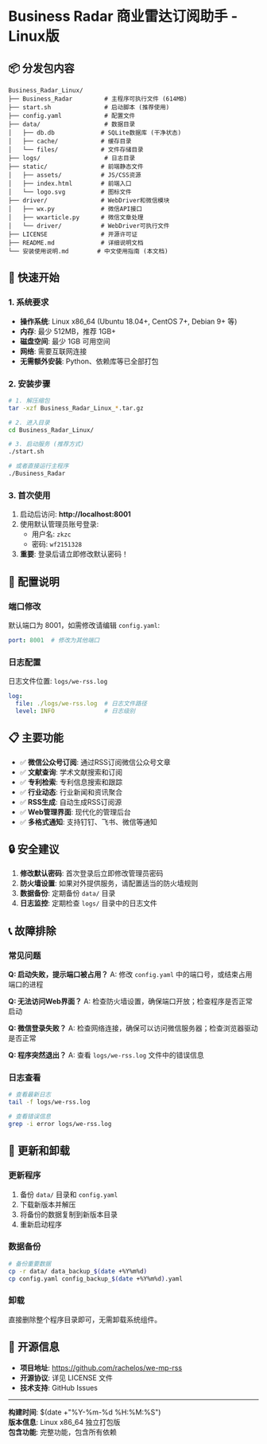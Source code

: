 # Business Radar 商业雷达订阅助手 - Linux版

## 📦 分发包内容

```
Business_Radar_Linux/
├── Business_Radar         # 主程序可执行文件 (614MB)
├── start.sh               # 启动脚本 (推荐使用)
├── config.yaml            # 配置文件
├── data/                  # 数据目录
│   ├── db.db             # SQLite数据库 (干净状态)
│   ├── cache/            # 缓存目录
│   └── files/            # 文件存储目录
├── logs/                  # 日志目录
├── static/               # 前端静态文件
│   ├── assets/           # JS/CSS资源
│   ├── index.html        # 前端入口
│   └── logo.svg          # 图标文件
├── driver/               # WebDriver和微信模块
│   ├── wx.py             # 微信API接口
│   ├── wxarticle.py      # 微信文章处理
│   └── driver/           # WebDriver可执行文件
├── LICENSE               # 开源许可证
├── README.md             # 详细说明文档
└── 安装使用说明.md        # 中文使用指南 (本文档)
```

## 🚀 快速开始

### 1. 系统要求
- **操作系统**: Linux x86_64 (Ubuntu 18.04+, CentOS 7+, Debian 9+ 等)
- **内存**: 最少 512MB，推荐 1GB+
- **磁盘空间**: 最少 1GB 可用空间
- **网络**: 需要互联网连接
- **无需额外安装**: Python、依赖库等已全部打包

### 2. 安装步骤

```bash
# 1. 解压缩包
tar -xzf Business_Radar_Linux_*.tar.gz

# 2. 进入目录
cd Business_Radar_Linux/

# 3. 启动服务 (推荐方式)
./start.sh

# 或者直接运行主程序
./Business_Radar
```

### 3. 首次使用

1. 启动后访问: **http://localhost:8001**
2. 使用默认管理员账号登录:
   - 用户名: `zkzc`  
   - 密码: `wf2151328`
3. **重要**: 登录后请立即修改默认密码！

## 🔧 配置说明

### 端口修改
默认端口为 8001，如需修改请编辑 `config.yaml`:
```yaml
port: 8001  # 修改为其他端口
```

### 日志配置
日志文件位置: `logs/we-rss.log`
```yaml
log:
  file: ./logs/we-rss.log  # 日志文件路径
  level: INFO              # 日志级别
```

## 📋 主要功能

- ✅ **微信公众号订阅**: 通过RSS订阅微信公众号文章
- ✅ **文献查询**: 学术文献搜索和订阅
- ✅ **专利检索**: 专利信息搜索和跟踪
- ✅ **行业动态**: 行业新闻和资讯聚合
- ✅ **RSS生成**: 自动生成RSS订阅源
- ✅ **Web管理界面**: 现代化的管理后台
- ✅ **多格式通知**: 支持钉钉、飞书、微信等通知

## 🔒 安全建议

1. **修改默认密码**: 首次登录后立即修改管理员密码
2. **防火墙设置**: 如果对外提供服务，请配置适当的防火墙规则
3. **数据备份**: 定期备份 `data/` 目录
4. **日志监控**: 定期检查 `logs/` 目录中的日志文件

## 📞 故障排除

### 常见问题

**Q: 启动失败，提示端口被占用？**
A: 修改 `config.yaml` 中的端口号，或结束占用端口的进程

**Q: 无法访问Web界面？**
A: 检查防火墙设置，确保端口开放；检查程序是否正常启动

**Q: 微信登录失败？**
A: 检查网络连接，确保可以访问微信服务器；检查浏览器驱动是否正常

**Q: 程序突然退出？**
A: 查看 `logs/we-rss.log` 文件中的错误信息

### 日志查看
```bash
# 查看最新日志
tail -f logs/we-rss.log

# 查看错误信息
grep -i error logs/we-rss.log
```

## 🔄 更新和卸载

### 更新程序
1. 备份 `data/` 目录和 `config.yaml`
2. 下载新版本并解压
3. 将备份的数据复制到新版本目录
4. 重新启动程序

### 数据备份
```bash
# 备份重要数据
cp -r data/ data_backup_$(date +%Y%m%d)
cp config.yaml config_backup_$(date +%Y%m%d).yaml
```

### 卸载
直接删除整个程序目录即可，无需卸载系统组件。

## 📄 开源信息

- **项目地址**: https://github.com/rachelos/we-mp-rss
- **开源协议**: 详见 LICENSE 文件
- **技术支持**: GitHub Issues

---

**构建时间**: $(date +"%Y-%m-%d %H:%M:%S")  
**版本信息**: Linux x86_64 独立打包版  
**包含功能**: 完整功能，包含所有依赖
